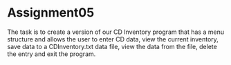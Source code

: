 # Assignment05
The task is to create a version of our CD Inventory program that has a menu structure and allows the user to enter CD data, view the current inventory, save data to a CDInventory.txt data file, view the data from the file, delete the entry and exit the program.
